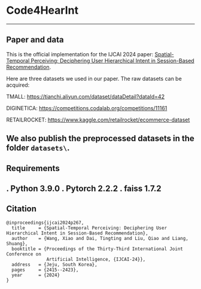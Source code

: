 # Code4HearInt
---
## Paper and data
This is the official implementation for the IJCAI 2024 paper: [Spatial-Temporal Perceiving: Deciphering User Hierarchical Intent in Session-Based Recommendation](https://www.ijcai.org/proceedings/2024/267).

Here are three datasets we used in our paper. The raw datasets can be acquired:

TMALL: https://tianchi.aliyun.com/dataset/dataDetail?dataId=42

DIGINETICA: https://competitions.codalab.org/competitions/11161

RETAILROCKET: https://www.kaggle.com/retailrocket/ecommerce-dataset

We also publish the preprocessed datasets in the folder `datasets\`.
---
## Requirements
. Python 3.9.0
. Pytorch 2.2.2
. faiss 1.7.2
---
## Citation
```
@inproceedings{ijcai2024p267,
  title     = {Spatial-Temporal Perceiving: Deciphering User Hierarchical Intent in Session-Based Recommendation},
  author    = {Wang, Xiao and Dai, Tingting and Liu, Qiao and Liang, Shuang},
  booktitle = {Proceedings of the Thirty-Third International Joint Conference on
               Artificial Intelligence, {IJCAI-24}},
  address   = {Jeju, South Korea},
  pages     = {2415--2423},
  year      = {2024}
}

```

